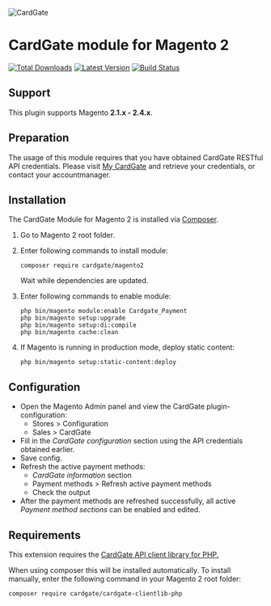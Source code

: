 ![CardGate](https://cdn.curopayments.net/thumb/200/logos/cardgate.png)

# CardGate module for Magento 2

[![Total Downloads](https://img.shields.io/packagist/dt/cardgate/magento2.svg)](https://packagist.org/packages/cardgate/magento2)
[![Latest Version](https://img.shields.io/packagist/v/cardgate/magento2.svg)](https://github.com/cardgate/magento2/releases)
[![Build Status](https://travis-ci.org/cardgate/magento2.svg?branch=master)](https://travis-ci.org/cardgate/magento2)

## Support

This plugin supports Magento **2.1.x - 2.4.x**.

## Preparation

The usage of this module requires that you have obtained CardGate RESTful API credentials.
Please visit [My CardGate](https://my.cardgate.com/) and retrieve your credentials, or contact your accountmanager.

## Installation

The CardGate Module for Magento 2 is installed via [Composer](http://getcomposer.org/).

1. Go to Magento 2 root folder.

2. Enter following commands to install module:

   ```
   composer require cardgate/magento2
   ```

   Wait while dependencies are updated.

3. Enter following commands to enable module:

   ```
   php bin/magento module:enable Cardgate_Payment
   php bin/magento setup:upgrade
   php bin/magento setup:di:compile
   php bin/magento cache:clean
   ```

4. If Magento is running in production mode, deploy static content:

   ```
   php bin/magento setup:static-content:deploy
   ```

## Configuration

- Open the Magento Admin panel and view the CardGate plugin-configuration:
  - Stores > Configuration
  - Sales > CardGate
- Fill in the *CardGate configuration* section using the API credentials obtained earlier.
- Save config.
- Refresh the active payment methods:
  - *CardGate information* section
  - Payment methods > Refresh active payment methods
  - Check the output
- After the payment methods are refreshed successfully, all active *Payment method sections* can be enabled and edited.

## Requirements

This extension requires the [CardGate API client library for PHP.](https://github.com/cardgate/cardgate-clientlib-php)

When using composer this will be installed automatically. To install manually, enter the following command in your Magento 2 root folder:

```
composer require cardgate/cardgate-clientlib-php
```
